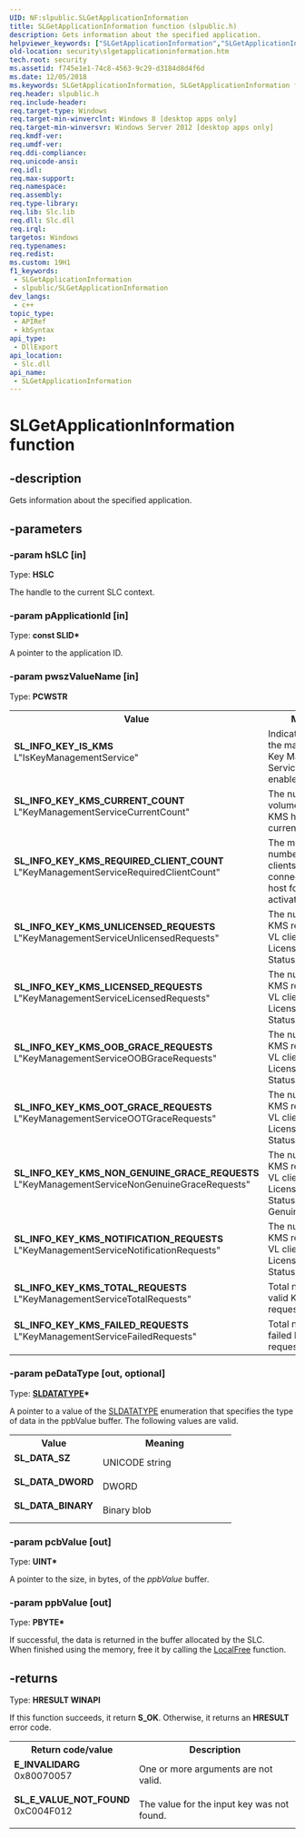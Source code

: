 ```yaml
---
UID: NF:slpublic.SLGetApplicationInformation
title: SLGetApplicationInformation function (slpublic.h)
description: Gets information about the specified application.
helpviewer_keywords: ["SLGetApplicationInformation","SLGetApplicationInformation function [Security]","SL_DATA_BINARY","SL_DATA_DWORD","SL_DATA_SZ","SL_INFO_KEY_IS_KMS","SL_INFO_KEY_KMS_CURRENT_COUNT","SL_INFO_KEY_KMS_FAILED_REQUESTS","SL_INFO_KEY_KMS_LICENSED_REQUESTS","SL_INFO_KEY_KMS_NON_GENUINE_GRACE_REQUESTS","SL_INFO_KEY_KMS_NOTIFICATION_REQUESTS","SL_INFO_KEY_KMS_OOB_GRACE_REQUESTS","SL_INFO_KEY_KMS_OOT_GRACE_REQUESTS","SL_INFO_KEY_KMS_REQUIRED_CLIENT_COUNT","SL_INFO_KEY_KMS_TOTAL_REQUESTS","SL_INFO_KEY_KMS_UNLICENSED_REQUESTS","security.slgetapplicationinformation","slpublic/SLGetApplicationInformation"]
old-location: security\slgetapplicationinformation.htm
tech.root: security
ms.assetid: f745e1e1-74c8-4563-9c29-d3184d8d4f6d
ms.date: 12/05/2018
ms.keywords: SLGetApplicationInformation, SLGetApplicationInformation function [Security], SL_DATA_BINARY, SL_DATA_DWORD, SL_DATA_SZ, SL_INFO_KEY_IS_KMS, SL_INFO_KEY_KMS_CURRENT_COUNT, SL_INFO_KEY_KMS_FAILED_REQUESTS, SL_INFO_KEY_KMS_LICENSED_REQUESTS, SL_INFO_KEY_KMS_NON_GENUINE_GRACE_REQUESTS, SL_INFO_KEY_KMS_NOTIFICATION_REQUESTS, SL_INFO_KEY_KMS_OOB_GRACE_REQUESTS, SL_INFO_KEY_KMS_OOT_GRACE_REQUESTS, SL_INFO_KEY_KMS_REQUIRED_CLIENT_COUNT, SL_INFO_KEY_KMS_TOTAL_REQUESTS, SL_INFO_KEY_KMS_UNLICENSED_REQUESTS, security.slgetapplicationinformation, slpublic/SLGetApplicationInformation
req.header: slpublic.h
req.include-header: 
req.target-type: Windows
req.target-min-winverclnt: Windows 8 [desktop apps only]
req.target-min-winversvr: Windows Server 2012 [desktop apps only]
req.kmdf-ver: 
req.umdf-ver: 
req.ddi-compliance: 
req.unicode-ansi: 
req.idl: 
req.max-support: 
req.namespace: 
req.assembly: 
req.type-library: 
req.lib: Slc.lib
req.dll: Slc.dll
req.irql: 
targetos: Windows
req.typenames: 
req.redist: 
ms.custom: 19H1
f1_keywords:
 - SLGetApplicationInformation
 - slpublic/SLGetApplicationInformation
dev_langs:
 - c++
topic_type:
 - APIRef
 - kbSyntax
api_type:
 - DllExport
api_location:
 - Slc.dll
api_name:
 - SLGetApplicationInformation
---
```


# SLGetApplicationInformation function


## -description

Gets information about the specified application.

## -parameters

### -param hSLC [in]

Type: <b>HSLC</b>

The handle to the current SLC context.

### -param pApplicationId [in]

Type: <b>const SLID*</b>

A pointer to the application ID.

### -param pwszValueName [in]

Type: <b>PCWSTR</b>

<table>
<tr>
<th>Value</th>
<th>Meaning</th>
</tr>
<tr>
<td width="40%"><a id="SL_INFO_KEY_IS_KMS"></a><a id="sl_info_key_is_kms"></a><dl>
<dt><b>SL_INFO_KEY_IS_KMS</b></dt>
<dt>L"IsKeyManagementService"</dt>
</dl>
</td>
<td width="60%">
Indicates whether the machine has a Key Management Service (KMS) enabled.

</td>
</tr>
<tr>
<td width="40%"><a id="SL_INFO_KEY_KMS_CURRENT_COUNT"></a><a id="sl_info_key_kms_current_count"></a><dl>
<dt><b>SL_INFO_KEY_KMS_CURRENT_COUNT</b></dt>
<dt>L"KeyManagementServiceCurrentCount" </dt>
</dl>
</td>
<td width="60%">
The number of volume clients on a KMS host that are currently active.

</td>
</tr>
<tr>
<td width="40%"><a id="SL_INFO_KEY_KMS_REQUIRED_CLIENT_COUNT"></a><a id="sl_info_key_kms_required_client_count"></a><dl>
<dt><b>SL_INFO_KEY_KMS_REQUIRED_CLIENT_COUNT</b></dt>
<dt>L"KeyManagementServiceRequiredClientCount"</dt>
</dl>
</td>
<td width="60%">
The minimum number of VL clients required to connect to a KMS host for enabling activation.

</td>
</tr>
<tr>
<td width="40%"><a id="SL_INFO_KEY_KMS_UNLICENSED_REQUESTS"></a><a id="sl_info_key_kms_unlicensed_requests"></a><dl>
<dt><b>SL_INFO_KEY_KMS_UNLICENSED_REQUESTS</b></dt>
<dt>L"KeyManagementServiceUnlicensedRequests"</dt>
</dl>
</td>
<td width="60%">
The number of KMS requests from VL clients with License Status=Unlicensed.

</td>
</tr>
<tr>
<td width="40%"><a id="SL_INFO_KEY_KMS_LICENSED_REQUESTS"></a><a id="sl_info_key_kms_licensed_requests"></a><dl>
<dt><b>SL_INFO_KEY_KMS_LICENSED_REQUESTS</b></dt>
<dt>L"KeyManagementServiceLicensedRequests"</dt>
</dl>
</td>
<td width="60%">
The number of KMS requests from VL clients with License Status=Licensed.

</td>
</tr>
<tr>
<td width="40%"><a id="SL_INFO_KEY_KMS_OOB_GRACE_REQUESTS"></a><a id="sl_info_key_kms_oob_grace_requests"></a><dl>
<dt><b>SL_INFO_KEY_KMS_OOB_GRACE_REQUESTS</b></dt>
<dt>L"KeyManagementServiceOOBGraceRequests"</dt>
</dl>
</td>
<td width="60%">
The number of KMS requests from VL clients with License Status=OOB Grace.

</td>
</tr>
<tr>
<td width="40%"><a id="SL_INFO_KEY_KMS_OOT_GRACE_REQUESTS"></a><a id="sl_info_key_kms_oot_grace_requests"></a><dl>
<dt><b>SL_INFO_KEY_KMS_OOT_GRACE_REQUESTS</b></dt>
<dt>L"KeyManagementServiceOOTGraceRequests"</dt>
</dl>
</td>
<td width="60%">
The number of KMS requests from VL clients with License Status=OOT Grace.

</td>
</tr>
<tr>
<td width="40%"><a id="SL_INFO_KEY_KMS_NON_GENUINE_GRACE_REQUESTS"></a><a id="sl_info_key_kms_non_genuine_grace_requests"></a><dl>
<dt><b>SL_INFO_KEY_KMS_NON_GENUINE_GRACE_REQUESTS</b></dt>
<dt>L"KeyManagementServiceNonGenuineGraceRequests"</dt>
</dl>
</td>
<td width="60%">
The number of KMS requests from VL clients with License Status=Non-Genuine Grace.

</td>
</tr>
<tr>
<td width="40%"><a id="SL_INFO_KEY_KMS_NOTIFICATION_REQUESTS"></a><a id="sl_info_key_kms_notification_requests"></a><dl>
<dt><b>SL_INFO_KEY_KMS_NOTIFICATION_REQUESTS</b></dt>
<dt>L"KeyManagementServiceNotificationRequests"</dt>
</dl>
</td>
<td width="60%">
The number of KMS requests from VL clients with License Status=Notification.

</td>
</tr>
<tr>
<td width="40%"><a id="SL_INFO_KEY_KMS_TOTAL_REQUESTS"></a><a id="sl_info_key_kms_total_requests"></a><dl>
<dt><b>SL_INFO_KEY_KMS_TOTAL_REQUESTS</b></dt>
<dt>L"KeyManagementServiceTotalRequests"</dt>
</dl>
</td>
<td width="60%">
Total number of valid KMS requests.

</td>
</tr>
<tr>
<td width="40%"><a id="SL_INFO_KEY_KMS_FAILED_REQUESTS"></a><a id="sl_info_key_kms_failed_requests"></a><dl>
<dt><b>SL_INFO_KEY_KMS_FAILED_REQUESTS</b></dt>
<dt>L"KeyManagementServiceFailedRequests"</dt>
</dl>
</td>
<td width="60%">
Total number of failed KMS requests.

</td>
</tr>
</table>

### -param peDataType [out, optional]

Type: <b><a href="https://docs.microsoft.com/windows/desktop/api/slpublic/ne-slpublic-sldatatype">SLDATATYPE</a>*</b>

A pointer to a value of the <a href="https://docs.microsoft.com/windows/desktop/api/slpublic/ne-slpublic-sldatatype">SLDATATYPE</a> enumeration that specifies the type of data in the ppbValue buffer.  The following values are valid.

<table>
<tr>
<th>Value</th>
<th>Meaning</th>
</tr>
<tr>
<td width="40%"><a id="SL_DATA_SZ"></a><a id="sl_data_sz"></a><dl>
<dt><b>SL_DATA_SZ</b></dt>
<dt></dt>
</dl>
</td>
<td width="60%">
UNICODE string

</td>
</tr>
<tr>
<td width="40%"><a id="SL_DATA_DWORD"></a><a id="sl_data_dword"></a><dl>
<dt><b>SL_DATA_DWORD</b></dt>
<dt></dt>
</dl>
</td>
<td width="60%">
DWORD

</td>
</tr>
<tr>
<td width="40%"><a id="SL_DATA_BINARY"></a><a id="sl_data_binary"></a><dl>
<dt><b>SL_DATA_BINARY</b></dt>
<dt></dt>
</dl>
</td>
<td width="60%">
Binary blob

</td>
</tr>
</table>

### -param pcbValue [out]

Type: <b>UINT*</b>

A pointer to the size, in bytes, of the <i>ppbValue</i> buffer.

### -param ppbValue [out]

Type: <b>PBYTE*</b>

If successful, the data is returned in the buffer allocated by the SLC.       
		When finished using the memory, free it by calling the <a href="https://docs.microsoft.com/windows/desktop/api/winbase/nf-winbase-localfree">LocalFree</a> function.

## -returns

Type: <b>HRESULT WINAPI</b>

If this function succeeds, it return <b>S_OK</b>.  Otherwise, it returns an <b>HRESULT</b> error code.

<table>
<tr>
<th>Return code/value</th>
<th>Description</th>
</tr>
<tr>
<td width="40%">
<dl>
<dt><b>E_INVALIDARG</b></dt>
<dt>0x80070057</dt>
</dl>
</td>
<td width="60%">
One or more arguments are  not valid.

</td>
</tr>
<tr>
<td width="40%">
<dl>
<dt><b>SL_E_VALUE_NOT_FOUND</b></dt>
<dt>0xC004F012</dt>
</dl>
</td>
<td width="60%">
The value for the input key was not found.

</td>
</tr>
</table>

